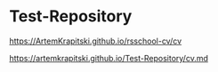 # Test-Repository
https://ArtemKrapitski.github.io/rsschool-cv/cv

https://artemkrapitski.github.io/Test-Repository/cv.md
